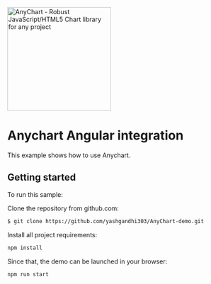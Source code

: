 [<img src="https://cdn.anychart.com/images/logo-transparent-segoe.png?2" width="234px" alt="AnyChart - Robust JavaScript/HTML5 Chart library for any project">](https://anychart.com)
# Anychart Angular integration

This example shows how to use Anychart. 

## Getting started
To run this sample:

Clone the repository from github.com:
```bash
$ git clone https://github.com/yashgandhi303/AnyChart-demo.git
```

Install all project requirements:
 ```bash
 npm install
 ```
 
Since that, the demo can be launched in your browser:
 ```bash
 npm run start
 ```